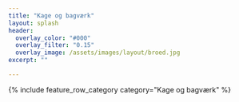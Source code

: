```yaml
---
title: "Kage og bagværk"
layout: splash
header:
  overlay_color: "#000"
  overlay_filter: "0.15"
  overlay_image: /assets/images/layout/broed.jpg
excerpt: ""

---
```


{% include feature_row_category category="Kage og bagværk" %}

<!--
{% include feature_row id="feature_row2" type="left" %}

{% include feature_row id="feature_row3" type="right" %}

{% include feature_row id="feature_row4" type="center" %}

-->